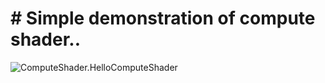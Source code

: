 ﻿# # Simple demonstration of compute shader..
![ComputeShader.HelloComputeShader](https://github.com/bitzhuwei/CSharpGL/blob/master/Demos/ComputeShader.HelloComputeShader/ComputeShader.HelloComputeShader.png?raw=true)
